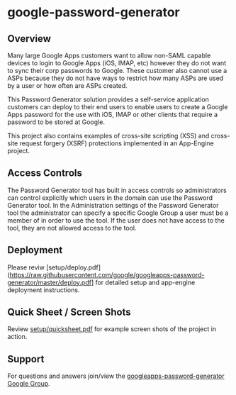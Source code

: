 # google-password-generator

## Overview

Many large Google Apps customers want to allow non-SAML capable devices to login to Google Apps (iOS, IMAP, etc) however they do not want to sync their corp passwords to Google.  These customer also cannot use a ASPs because they do not have ways to restrict how many ASPs are used by a user or how often are ASPs created.

This Password Generator solution provides a self-service application customers can deploy to their end users to enable users to create a Google Apps password for the use with iOS, IMAP or other clients that require a password to be stored at Google.

This project also contains examples of cross-site scripting (XSS) and cross-site request forgery (XSRF) protections implemented in an App-Engine project.

## Access Controls
The Password Generator tool has built in access controls so administrators can control explicitly which users in the domain can use the Password Generator tool. In the Administration settings of the Password Generator tool the administrator can specify a specific Google Group a user must be a member of in order to use the tool. If the user does not have access to the tool, they are not allowed access to the tool.

## Deployment

Please reviw [setup/deploy.pdf](https://raw.githubusercontent.com/google/googleapps-password-generator/master/deploy.pdf] for detailed setup and app-engine deployment instructions.

## Quick Sheet / Screen Shots

Review [setup/quicksheet.pdf](https://raw.githubusercontent.com/google/googleapps-password-generator/master/setup/quicksheet.pdf) for example screen shots of the project in action.

## Support

For questions and answers join/view the
[googleapps-password-generator Google Group](https://groups.google.com/forum/#!forum/googleapps-password-generator).
